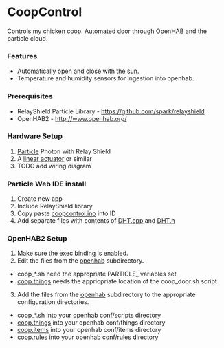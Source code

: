 # CoopControl
Controls my chicken coop. Automated door through OpenHAB and the particle cloud.

### Features
 * Automatically open and close with the sun.
 * Temperature and humidity sensors for ingestion into openhab.

### Prerequisites
* RelayShield Particle Library - https://github.com/spark/relayshield
* OpenHAB2 - http://www.openhab.org/

### Hardware Setup
1. [Particle](https://store.particle.io/) Photon with Relay Shield
2. A [linear actuator](https://www.amazon.com/gp/product/B0722R3H9Z) or similar
3. TODO add wiring diagram

### Particle Web IDE install
1. Create new app
2. Include RelayShield library
3. Copy paste [coopcontrol.ino](coopcontrol.ino) into ID
4. Add separate files with contents of [DHT.cpp](DHT.cpp) and [DHT.h](DHT.h)

### OpenHAB2 Setup
1. Make sure the exec binding is enabled.
2. Edit the files from the [openhab](openhab) subdirectory.
 * coop\_\*.sh need the appropriate PARTICLE\_ variables set
 * [coop.things](openhab/coop.things) needs the appriopriate location of the coop_door.sh script
3. Add the files from the [openhab](openhab) subdirectory to the appropriate configuration directories.
 * coop\_\*.sh into your openhab conf/scripts directory
 * [coop.things](openhab/coop.things) into your openhab conf/things directory
 * [coop.items](openhab/coop.items) into your openhab conf/items directory
 * [coop.rules](openhab/coop.rules) into your openhab conf/rules directory
